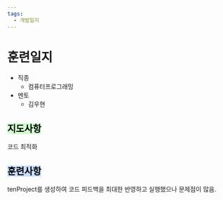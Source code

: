 ```yaml
---
tags:
  - 개발일지
---
```

# 훈련일지

- 직종
	- 컴퓨터프로그래밍
- 멘토
	- 김우현
## <mark style="background: #BBFABBA6;">지도사항</mark>

코드 최적화

## <mark style="background: #ADCCFFA6;">훈련사항</mark>

tenProject를 생성하여 코드 피드백을 최대한 반영하고 실행했으나 문제점이 많음.
